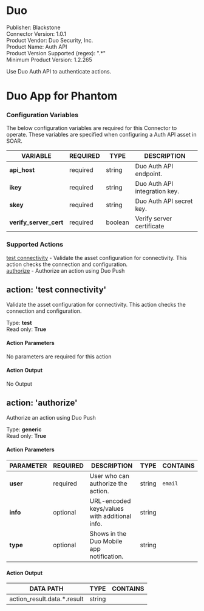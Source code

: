 [comment]: # "Auto-generated SOAR connector documentation"
# Duo

Publisher: Blackstone  
Connector Version: 1\.0\.1  
Product Vendor: Duo Security, Inc\.  
Product Name: Auth API  
Product Version Supported (regex): "\.\*"  
Minimum Product Version: 1\.2\.265  

Use Duo Auth API to authenticate actions\.

# Duo App for Phantom

### Configuration Variables
The below configuration variables are required for this Connector to operate.  These variables are specified when configuring a Auth API asset in SOAR.

VARIABLE | REQUIRED | TYPE | DESCRIPTION
-------- | -------- | ---- | -----------
**api\_host** |  required  | string | Duo Auth API endpoint\.
**ikey** |  required  | string | Duo Auth API integration key\.
**skey** |  required  | string | Duo Auth API secret key\.
**verify\_server\_cert** |  required  | boolean | Verify server certificate

### Supported Actions  
[test connectivity](#action-test-connectivity) - Validate the asset configuration for connectivity\. This action checks the connection and configuration\.  
[authorize](#action-authorize) - Authorize an action using Duo Push  

## action: 'test connectivity'
Validate the asset configuration for connectivity\. This action checks the connection and configuration\.

Type: **test**  
Read only: **True**

#### Action Parameters
No parameters are required for this action

#### Action Output
No Output  

## action: 'authorize'
Authorize an action using Duo Push

Type: **generic**  
Read only: **True**

#### Action Parameters
PARAMETER | REQUIRED | DESCRIPTION | TYPE | CONTAINS
--------- | -------- | ----------- | ---- | --------
**user** |  required  | User who can authorize the action\. | string |  `email` 
**info** |  optional  | URL\-encoded keys/values with additional info\. | string | 
**type** |  optional  | Shows in the Duo Mobile app notification\. | string | 

#### Action Output
DATA PATH | TYPE | CONTAINS
--------- | ---- | --------
action\_result\.data\.\*\.result | string | 